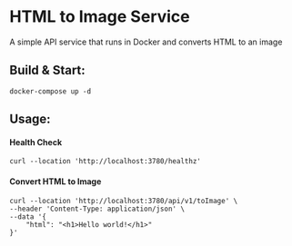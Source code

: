 # HTML to Image Service

A simple API service that runs in Docker and converts HTML to an image

## Build & Start:
```shell
docker-compose up -d
```

## Usage:

#### Health Check
```shell
curl --location 'http://localhost:3780/healthz'
```

#### Convert HTML to Image
```shell
curl --location 'http://localhost:3780/api/v1/toImage' \
--header 'Content-Type: application/json' \
--data '{
    "html": "<h1>Hello world!</h1>"
}'
```
